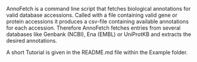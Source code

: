 AnnoFetch is a command line script that fetches biological annotations for valid
database accessions.
Called with a file containing valid gene or protein accessions it produces a
csv-file containing available annotations for each accession.
Therefore AnnoFetch fetches entries from several databases like Genbank (NCBI),
Ena (EMBL) or UniProtKB and extracts the desired annotations.

A short Tutorial is given in the README.md file
within the Example folder.
